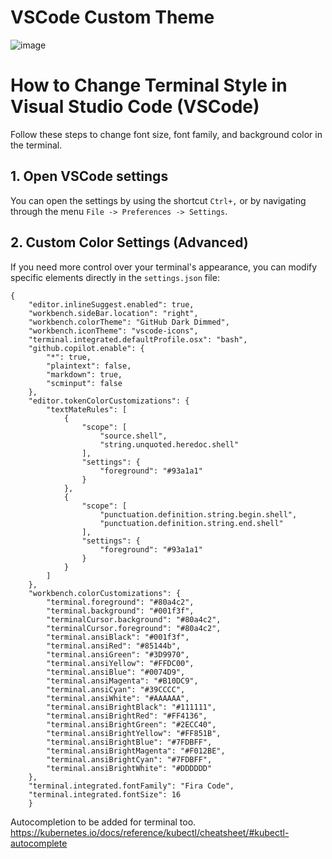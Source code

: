 # VSCode Custom Theme

![image](https://github.com/seanmayer/vscodetheme/assets/22813313/a63ce185-9c9b-495c-ab1b-6187d1fef1ca)

# How to Change Terminal Style in Visual Studio Code (VSCode)

Follow these steps to change font size, font family, and background color in the terminal.

## 1. Open VSCode settings

You can open the settings by using the shortcut `Ctrl+,` or by navigating through the menu `File -> Preferences -> Settings`.

## 2. Custom Color Settings (Advanced)

If you need more control over your terminal's appearance, you can modify specific elements directly in the `settings.json` file:

```
{
    "editor.inlineSuggest.enabled": true,
    "workbench.sideBar.location": "right",
    "workbench.colorTheme": "GitHub Dark Dimmed",
    "workbench.iconTheme": "vscode-icons",
    "terminal.integrated.defaultProfile.osx": "bash",
    "github.copilot.enable": {
        "*": true,
        "plaintext": false,
        "markdown": true,
        "scminput": false
    },
    "editor.tokenColorCustomizations": {
        "textMateRules": [
            {
                "scope": [
                    "source.shell",
                    "string.unquoted.heredoc.shell"
                ],
                "settings": {
                    "foreground": "#93a1a1"
                }
            },
            {
                "scope": [
                    "punctuation.definition.string.begin.shell",
                    "punctuation.definition.string.end.shell"
                ],
                "settings": {
                    "foreground": "#93a1a1"
                }
            }
        ]
    },
    "workbench.colorCustomizations": {    
        "terminal.foreground": "#80a4c2",
        "terminal.background": "#001f3f",
        "terminalCursor.background": "#80a4c2",
        "terminalCursor.foreground": "#80a4c2",
        "terminal.ansiBlack": "#001f3f",
        "terminal.ansiRed": "#85144b",
        "terminal.ansiGreen": "#3D9970",
        "terminal.ansiYellow": "#FFDC00",
        "terminal.ansiBlue": "#0074D9",
        "terminal.ansiMagenta": "#B10DC9",
        "terminal.ansiCyan": "#39CCCC",
        "terminal.ansiWhite": "#AAAAAA",
        "terminal.ansiBrightBlack": "#111111",
        "terminal.ansiBrightRed": "#FF4136",
        "terminal.ansiBrightGreen": "#2ECC40",
        "terminal.ansiBrightYellow": "#FF851B",
        "terminal.ansiBrightBlue": "#7FDBFF",
        "terminal.ansiBrightMagenta": "#F012BE",
        "terminal.ansiBrightCyan": "#7FDBFF",
        "terminal.ansiBrightWhite": "#DDDDDD"
    },
    "terminal.integrated.fontFamily": "Fira Code",
    "terminal.integrated.fontSize": 16
    }
```
Autocompletion to be added for terminal too. https://kubernetes.io/docs/reference/kubectl/cheatsheet/#kubectl-autocomplete
